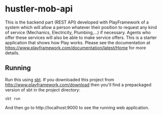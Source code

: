 # hustler-mob-api

This is the backend part (REST API) developed with PlayFramework of a system which will allow a person whatever their position to request any kind of service (Mechanics, Electricity, Plumbing,…) if necessary. Agents who offer these services will also be able to make service offers.
This is a starter application that shows how Play works.  Please see the documentation at https://www.playframework.com/documentation/latest/Home for more details.

## Running

Run this using [sbt](http://www.scala-sbt.org/).  If you downloaded this project from http://www.playframework.com/download then you'll find a prepackaged version of sbt in the project directory:

```
sbt run
```

And then go to http://localhost:9000 to see the running web application.